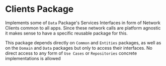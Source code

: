 # Clients Package

Implements some of `Data` Package's Services Interfaces in form of Network Clients common to all apps. Since these network calls are platform agnostic it makes sense to have a specific reusable package for this.

This package depends directly on `Common` and `Entities` packages, as well as on the `Domain` and `Data` packages but only to access their interfaces. No direct access to any form of `Use Cases` or `Repositories` concrete implementations is allowed
